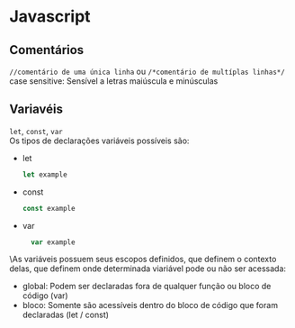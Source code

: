 # Javascript
  ## Comentários
  `//comentário de uma única linha` ou `/*comentário de multíplas linhas*/`
  case sensitive: Sensível a letras maiúscula e minúsculas

  ## Variavéis
  `let`, `const`, `var` \
  Os tipos de declarações variáveis possíveis são:
  - let
      ```javascript
      let example
      ```
  - const
      ```javascript
      const example
      ```
  - var
    ```javascript
      var example
    ```
  \As variáveis possuem seus escopos definidos, que definem o contexto delas, que definem onde determinada viariável pode ou não ser acessada:
  - global: Podem ser declaradas fora de qualquer função ou bloco de código (var)
  - bloco: Somente são acessíveis dentro do bloco de código que foram declaradas (let / const)
